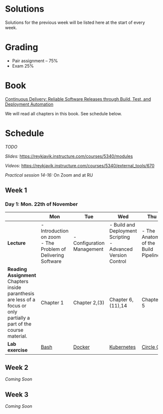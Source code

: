 # Solutions

Solutions for the previous week will be listed here at the start of every week.

# Grading

- Pair assignment – 75%
- Exam 25%

# Book

[Continuous Delivery: Reliable Software Releases through Build, Test, and Deployment Automation](https://www.amazon.com/Continuous-Delivery-Deployment-Automation-Addison-Wesley/dp/0321601912)

We will read all chapters in this book. See schedule below.


# Schedule

*TODO*

*Slides:* https://reykjavik.instructure.com/courses/5340/modules

*Videos:* https://reykjavik.instructure.com/courses/5340/external_tools/670

*Practical session 14-16:* On Zoom and at RU

## Week 1

### Day 1: Mon. 22th of November

|                        | Mon                                                      | Tue                                                       | Wed                                                                           | Thu                                                   | Fri                                              |
| ---------------------- | -------------------------------------------------------- | --------------------------------------------------------- | ----------------------------------------------------------------------------- | ----------------------------------------------------- | ------------------------------------------------ |
| **Lecture**            | - Introduction on zoom <br>- The Problem of Delivering Software | - Configuration Management | - Build and Deployment Scripting <br> - Advanced Version Control | - The Anatomy of the Build Pipeline | No lecture, Lab day                              |
| **Reading Assignment** <br> Chapters inside paranthesis are less of a focus or only partially a part of the course material. | Chapter 1                                                | Chapter 2,(3)                                  | Chapter 6,(11),14                                                                  | Chapter 5                                      |                                                  |
| **Lab exercise**       | [Bash](/assignments/week-01/day-01/README.md)            | [Docker](/assignments/week-01/day-02/README.md)                     | [Kubernetes](/assignments/week-01/day-03/README.md)                                             | [Circle CI](/assignments/week-01/day-04/README.md)  | [Week 1 Assignment](/assignments/week-01/day-05/README.md)   |

## Week 2

*Coming Soon*

## Week 3

*Coming Soon*
